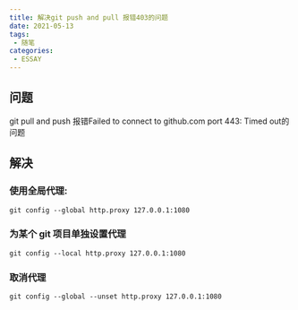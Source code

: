 ```yaml
---
title: 解决git push and pull 报错403的问题
date: 2021-05-13
tags:
 - 随笔
categories:
 - ESSAY
---
```


## 问题
git pull and push 报错Failed to connect to github.com port 443: Timed out的问题

## 解决

### 使用全局代理:

```shell
git config --global http.proxy 127.0.0.1:1080
```

### 为某个 git 项目单独设置代理

```shell
git config --local http.proxy 127.0.0.1:1080
```

### 取消代理

```shell
git config --global --unset http.proxy 127.0.0.1:1080
```
